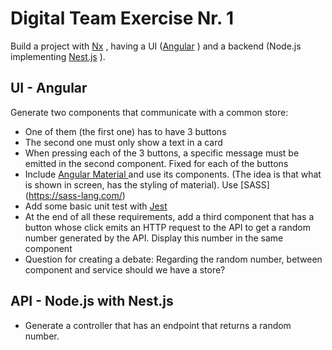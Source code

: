 # Digital Team Exercise Nr. 1

Build a project with [Nx](https://nx.dev) , having a UI ([Angular](https://angular.io/) ) and a backend (Node.js implementing [Nest.js](https://nestjs.com/) ).

## UI - Angular

Generate two components that communicate with a common store:

- One of them (the first one) has to have 3 buttons
- The second one must only show a text in a card
- When pressing each of the 3 buttons, a specific message must be emitted in the second component. Fixed for each of the buttons
- Include [Angular Material ](https://material.angular.io/) and use its components. (The idea is that what is shown in screen, has the styling of material).
  Use [SASS] (https://sass-lang.com/)
- Add some basic unit test with [Jest](https://jestjs.io/)
- At the end of all these requirements, add a third component that has a button whose click emits an HTTP request to the API to get a random number generated by the API. Display this number in the same component
- Question for creating a debate: Regarding the random number, between component and service should we have a store?

## API - Node.js with Nest.js

- Generate a controller that has an endpoint that returns a random number.
